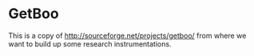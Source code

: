 GetBoo
======

This is a copy of http://sourceforge.net/projects/getboo/ from where we want to build up some research instrumentations.